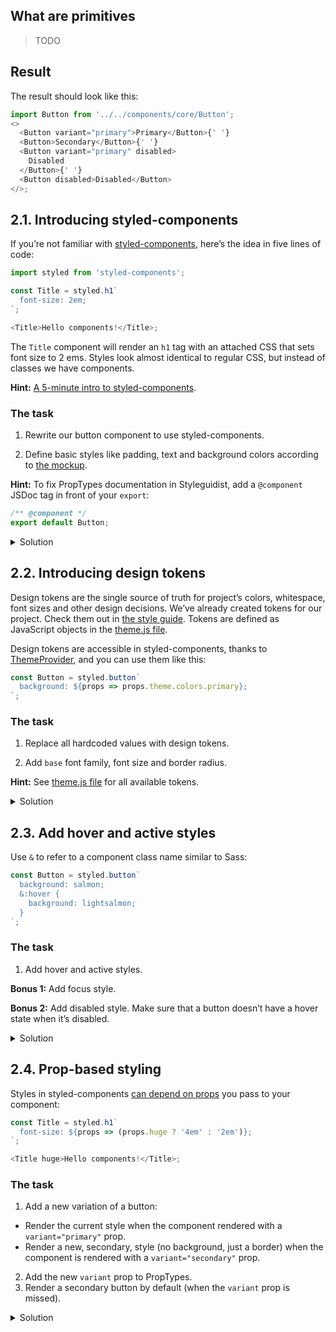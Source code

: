 ## What are primitives

> TODO

## Result

The result should look like this:

```js noeditor
import Button from '../../components/core/Button';
<>
  <Button variant="primary">Primary</Button>{' '}
  <Button>Secondary</Button>{' '}
  <Button variant="primary" disabled>
    Disabled
  </Button>{' '}
  <Button disabled>Disabled</Button>
</>;
```

## 2.1. Introducing styled-components

If you’re not familiar with [styled-components](https://www.styled-components.com/), here’s the idea in five lines of code:

```js static
import styled from 'styled-components';

const Title = styled.h1`
  font-size: 2em;
`;

<Title>Hello components!</Title>;
```

The `Title` component will render an `h1` tag with an attached CSS that sets font size to 2 ems. Styles look almost identical to regular CSS, but instead of classes we have components.

**Hint:** [A 5-minute intro to styled-components](https://medium.freecodecamp.org/a-5-minute-intro-to-styled-components-41f40eb7cd55).

### The task

1. Rewrite our button component to use styled-components.

2. Define basic styles like padding, text and background colors according to [the mockup](https://component-driven.github.io/component-driven-development/).

**Hint:** To fix PropTypes documentation in Styleguidist, add a `@component` JSDoc tag in front of your `export`:

```js static
/** @component */
export default Button;
```

<details>
 <summary>Solution</summary>

```js static
import styled from 'styled-components';

const Button = styled.button`
  padding: 8px 16px;
  color: #fff;
  background-color: #8667a8;
  border: 0;
`;

/** @component */
export default Button;
```

</details>

## 2.2. Introducing design tokens

Design tokens are the single source of truth for project’s colors, whitespace, font sizes and other design decisions. We’ve already created tokens for our project. Check them out in [the style guide](https://component-driven.github.io/component-driven-development/styleguide/#/Foundation). Tokens are defined as JavaScript objects in the [theme.js file](https://github.com/component-driven/component-driven-development/blob/master/src/theme.js).

Design tokens are accessible in styled-components, thanks to [ThemeProvider](https://github.com/component-driven/component-driven-development/blob/master/src/ThemeProvider.js), and you can use them like this:

```js static
const Button = styled.button`
  background: ${props => props.theme.colors.primary};
`;
```

### The task

1. Replace all hardcoded values with design tokens.

2. Add `base` font family, font size and border radius.

**Hint:** See [theme.js file](https://github.com/component-driven/component-driven-development/blob/master/src/theme.js) for all available tokens.

<details>
 <summary>Solution</summary>

```js static
import styled from 'styled-components';

const Button = styled.button`
  padding: ${props => props.theme.space[3]}px ${props =>
      props.theme.space[4]}px;
  color: ${props => props.theme.colors.bg};
  background: ${props => props.theme.colors.primary};
  border-radius: ${props => props.theme.radii.base};
  font-family: ${props => props.theme.fonts.base};
  font-size: ${props => props.theme.fontSizes.base};
  border: 0;
`;

/** @component */
export default Button;
```

</details>

## 2.3. Add hover and active styles

Use `&` to refer to a component class name similar to Sass:

```js static
const Button = styled.button`
  background: salmon;
  &:hover {
    background: lightsalmon;
  }
`;
```

### The task

1. Add hover and active styles.

**Bonus 1:** Add focus style.

**Bonus 2:** Add disabled style. Make sure that a button doesn’t have a hover state when it’s disabled.

<details>
 <summary>Solution</summary>

```js static
import styled from 'styled-components';

const Button = styled.button`
  /* Other styles */

  &:hover:enabled,
  &:active {
    background: ${props => props.theme.colors.hover};
    cursor: pointer;
  }

  &:focus {
    outline: 0;
    box-shadow: 0 0 0 2px ${props => props.theme.colors.focus};
  }

  &:disabled {
    opacity: 0.6;
  }
`;

/** @component */
export default Button;
```

</details>

## 2.4. Prop-based styling

Styles in styled-components [can depend on props](https://www.styled-components.com/docs/basics#adapting-based-on-props) you pass to your component:

```js static
const Title = styled.h1`
  font-size: ${props => (props.huge ? '4em' : '2em')};
`;

<Title huge>Hello components!</Title>;
```

### The task

1. Add a new variation of a button:

- Render the current style when the component rendered with a `variant="primary"` prop.
- Render a new, secondary, style (no background, just a border) when the component is rendered with a `variant="secondary"` prop.

2. Add the new `variant` prop to PropTypes.
3. Render a secondary button by default (when the `variant` prop is missed).

<details>
 <summary>Solution</summary>

```js static
import styled from 'styled-components';

const Button = styled.button`
  /* Other styles */
  color: ${props =>
    props.variant === 'primary'
      ? props.theme.colors.bg
      : props.theme.colors.primary};
  background-color: ${props =>
    props.variant === 'primary'
      ? props.theme.colors.primary
      : 'transparent'};
  border: 1px solid ${props => props.theme.colors.primary};
`;

Button.propTypes = {
  /** Button label */
  children: PropTypes.node,
  /** Button variation */
  variant: PropTypes.oneOf(['primary', 'secondary'])
};

Button.defaultProps = {
  variant: 'secondary'
};

/** @component */
export default Button;
```

</details>

